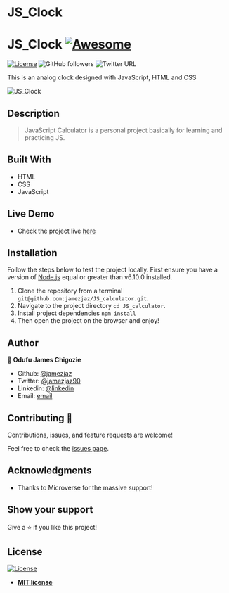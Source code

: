 # JS_Clock

# JS_Clock [![Awesome](https://cdn.rawgit.com/sindresorhus/awesome/d7305f38d29fed78fa85652e3a63e154dd8e8829/media/badge.svg)](https://github.com/jamezjaz/JS_Clock)

[![License](https://img.shields.io/badge/License-MIT-green.svg)]()
![GitHub followers](https://img.shields.io/github/followers/Jamezjaz?label=jamezjaz&style=social)
![Twitter URL](https://img.shields.io/twitter/follow/jamezjaz90?label=Follow&style=social)

This is an analog clock designed with JavaScript, HTML and CSS

![JS_Clock](https://user-images.githubusercontent.com/57812000/96652865-6c6c6100-12fd-11eb-9279-83026a34bae9.png)


## Description

> JavaScript Calculator is a personal project basically for learning and practicing JS.

## Built With

- HTML
- CSS
- JavaScript

## Live Demo
- Check the project live [here](http://javascript-clock1.s3-website.us-east-2.amazonaws.com/)


## Installation
Follow the steps below to test the project locally. First ensure you have a version of [Node.js](http://nodejs.org/) equal or greater than v6.10.0 installed.

1. Clone the repository from a terminal `git@github.com:jamezjaz/JS_calculator.git`.
2. Navigate to the project directory `cd JS_calculator`.
3. Install project dependencies `npm install`
4. Then open the project on the browser and enjoy!

## Author

👤 **Odufu James Chigozie**

- Github: [@jamezjaz](https://github.com/jamezjaz)
- Twitter: [@jamezjaz90](https://twitter.com/jamezjaz90)
- Linkedin: [@linkedin](https://www.linkedin.com/in/jamesgozieodufu/)
- Email: [email](jamezjaz@gmail.com)


## Contributing 🤝

Contributions, issues, and feature requests are welcome!

Feel free to check the [issues page](https://github.com/jamezjaz/JS_Clock/issues).

## Acknowledgments

- Thanks to Microverse for the massive support!

## Show your support

Give a ⭐️ if you like this project!

## License

[![License](http://img.shields.io/:license-mit-blue.svg?style=flat-square)](http://badges.mit-license.org)

- **[MIT license](http://opensource.org/licenses/mit-license.php)**
